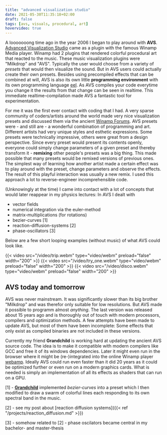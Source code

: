```yaml
---
title: "advanced visualization studio"
date: 2021-05-30T11:35:18+02:00
draft: false
tags: [avs, visuals, procedural, art]
hovervideo: true
---
```


A looooooong time ago in the year 2006 I began to play around with **AVS**. [Advanced Visualization Studio](https://en.wikipedia.org/wiki/Advanced_Visualization_Studio) came as a plugin with the famous Winamp Media player. Winamp had 2 plugins that rendered colorful procedural art that reacted to the music. These music visualization plugins were "Milkdrop" and "AVS". Typically the user would choose from a variety of *presets* that would then visualize the sound. 
But in AVS users could actually create their own presets. Besides using precompiled effects that can be combined at will, AVS is also its own little **programming environment** with its own programming language [eel](http://eelang.org/). As AVS compiles your code everytime you change it the results from that change can be seen in realtime. This immediate realtime-compilation made AVS a fantastic tool for experimentation. 

For me it was the first ever contact with coding that I had. A very sparse community of coders/artists around the world made very nice visualization presets and discussed them via the ancient [Winamp Forums](http://forums.winamp.com/forumdisplay.php?f=85). AVS presets were - and still are - a wonderful combination of programming and art. Different artists had very unique styles and esthetic expressions. Some presets were technically impressive, others were great from a design perspective. 
Since every preset would present its contents openly, everyone could simply change parameters of a given preset and thereby transform it - **remixing** other people's presets was a big thing. This made possible that many presets would be remixed versions of previous ones. The simplest way of learning how another artist made a certain effect was to play around with the preset, change parameters and observe the effects. The result of this playful interaction was usually a new remix. I used this approach a lot to reverse-engineer incomprehensible code. 

(Unknowingly at the time) I came into contact with a lot of concepts that would later reappear in my physics lectures: 
In AVS I dealt with 
- vector fields
- numerical integration via the euler-method
- matrix-multiplications (for rotations)
- bezier-curves [1]
- reaction-diffusion-systems [2]
- phase-oscillators [3]

Below are a few short looping examples (without music) of what AVS could look like.

{{< video src="/video/trip.webm" type="video/webm" preload="false" width="200" >}}
{{< video src="/video/try_one.webm" type="video/webm" preload="false" width="200" >}}
{{< video src="/video/disco.webm" type="video/webm" preload="false" width="200" >}}

<!-- {{< video src="/video/out.webm" type="video/webm" preload="false" width="600" >}} -->

## AVS today and tomorrow
AVS was never mainstream. It was significantly slower than its big brother "Milkdrop" and was therefor only suitable for low resolutions. But AVS made it possible to programm almost *anything*. The last version was released about 15 years ago and is thoroughly out of touch with modern processors, compilers and optimization methods. A few attempts have been made to update AVS, but most of them have been incomplete: Some effects that only exist as compiled binaries are not included in these versions. 

Currently my friend **Grandchild** is working hard at updating the ancient AVS source code. The idea is to make it compatible with modern compilers like GCC and free it of its windows dependencies. Later it might even run in the browser where it might be (re-)integrated into the online Winamp player [webamp](https://webamp.org/). Ideally AVS could run even faster than it did 20 years as it could be optimized further or even run on a modern graphics cards. What is needed is simply an implementation of all its effects as shaders that can run on a GPU.

[1] - [**Grandchild**](https://github.com/grandchild) implemented *bezier-curves* into a preset which I then modified to draw a swarm of colorful lines each responding to its own spectral band in the music.

[2] - see my post about [reaction diffusion systems]({{< ref "/projects/reaction_diffusion.md" >}})

[3] - somehow related to [2] - phase oscilators became central in my bachelor- and master-thesis 
